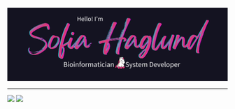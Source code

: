 <a href="https://www.sofiahag.com"><img src="https://raw.githubusercontent.com/sofiahag/sofiahag/main/images/banner.png" /></a>

---

<p float="center">
<img src="https://github-readme-stats.vercel.app/api?username=sofiahag&show_icons=true&theme=radical" width="555" />
<img src="https://github-readme-stats.vercel.app/api/top-langs?username=sofiahag&layout=compact&theme=radical" width="430" /> 
</p>
